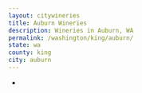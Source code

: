 ```yaml
---
layout: citywineries
title: Auburn Wineries
description: Wineries in Auburn, WA
permalink: /washington/king/auburn/
state: wa
county: king
city: auburn
---
```

-
